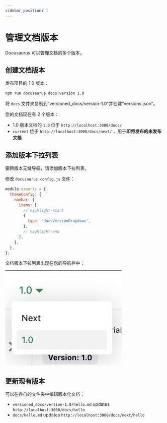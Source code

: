 ```yaml
---
sidebar_position: 1
---
```


# 管理文档版本

Docusaurus 可以管理文档的多个版本。

## 创建文档版本

发布项目的 1.0 版本：

```bash
npm run docusaurus docs:version 1.0
```

将 `docs` 文件夹复制到“versioned_docs/version-1.0”并创建“versions.json”。

您的文档现在有 2 个版本：

- 1.0 版本文档的 `1.0` 位于 `http://localhost:3000/docs/`
- `current` 位于 `http://localhost:3000/docs/next/` ，用于**即将发布的未发布文档**

## 添加版本下拉列表

要跨版本无缝导航，请添加版本下拉列表。

修改 `docusaurus.config.js` 文件：

```js title="docusaurus.config.js"
module.exports = {
  themeConfig: {
    navbar: {
      items: [
        // highlight-start
        {
          type: 'docsVersionDropdown',
        },
        // highlight-end
      ],
    },
  },
};
```

文档版本下拉列表出现在您的导航栏中：

![Docs Version Dropdown](./img/docsVersionDropdown.png)

## 更新现有版本
可以在各自的文件夹中编辑版本化文档：

- `versioned_docs/version-1.0/hello.md` updates `http://localhost:3000/docs/hello`
- `docs/hello.md` updates `http://localhost:3000/docs/next/hello`
